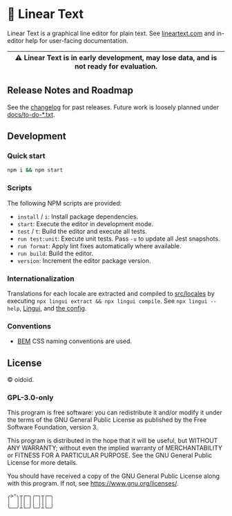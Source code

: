 # 📝 Linear Text

Linear Text is a graphical line editor for plain text. See
[lineartext.com](https://lineartext.com) and in-editor help for user-facing
documentation.

| ⚠️ Linear Text is in early development, may lose data, and is not ready for evaluation. |
| --------------------------------------------------------------------------------------- |

## Release Notes and Roadmap

See the [changelog](docs/changelog.md) for past releases. Future work is loosely
planned under [docs/to-do-\*.txt](docs).

## Development

### Quick start

```bash
npm i && npm start
```

### Scripts

The following NPM scripts are provided:

- `install` / `i`: Install package dependencies.
- `start`: Execute the editor in development mode.
- `test` / `t`: Build the editor and execute all tests.
- `run test:unit`: Execute unit tests. Pass `-u` to update all Jest snapshots.
- `run format`: Apply lint fixes automatically where available.
- `run build`: Build the editor.
- `version`: Increment the editor package version.

### Internationalization

Translations for each locale are extracted and compiled to
[src/locales](src/locales) by executing
`npx lingui extract && npx lingui compile`. See `npx lingui --help`,
[Lingui](https://lingui.js.org), and [the config](.linguirc.json).

### Conventions

- [BEM](http://getbem.com) CSS naming conventions are used.

## License

© oidoid.

### GPL-3.0-only

This program is free software: you can redistribute it and/or modify it under
the terms of the GNU General Public License as published by the Free Software
Foundation, version 3.

This program is distributed in the hope that it will be useful, but WITHOUT ANY
WARRANTY; without even the implied warranty of MERCHANTABILITY or FITNESS FOR A
PARTICULAR PURPOSE. See the GNU General Public License for more details.

You should have received a copy of the GNU General Public License along with
this program. If not, see <https://www.gnu.org/licenses/>.

```
╭>°╮┬┌─╮╭─╮┬┌─╮
│  │││ ││ │││ │
╰──╯┴└─╯╰─╯┴└─╯
```
